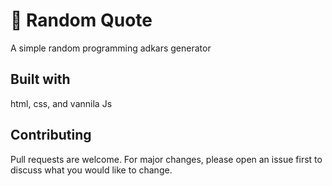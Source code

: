 # 💬 Random Quote
A simple random programming adkars generator


## Built with
html, css, and vannila Js



## Contributing
Pull requests are welcome. For major changes, please open an issue first to discuss what you would like to change.


